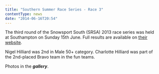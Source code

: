 ```yaml
---
title: "Southern Summer Race Series - Race 3"
contentType: news
date: "2014-06-16T20:54"
---
```


The third round of the Snowsport South (SRSA) 2013 race series was held at Southampton on Sunday 15th June. Full results are available on [their website](http://www.srsa.org.uk/articles/racing#273).

Nigel Hilliard was 2nd in Male 50+ category.
Charlotte Hilliard was part of the 2nd-placed Bravo team in the fun teams.

Photos in the ***gallery***.
